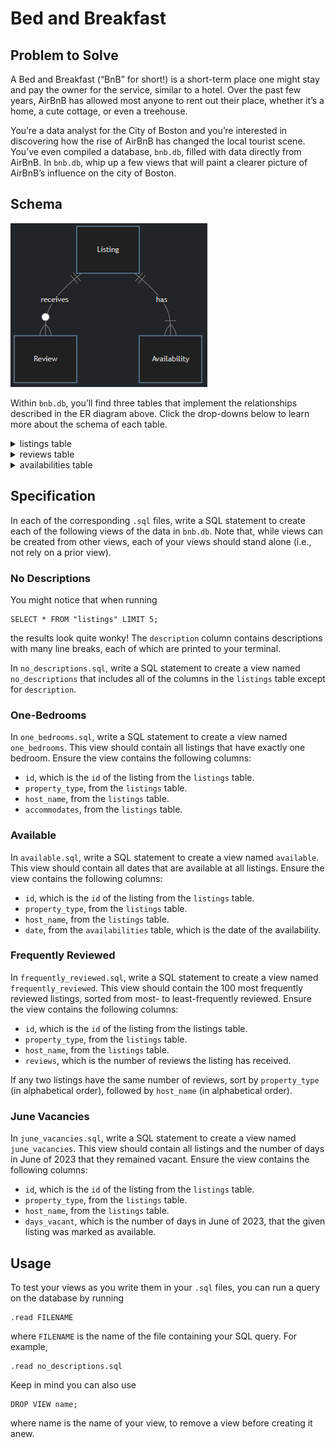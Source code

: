 # Bed and Breakfast
## Problem to Solve
A Bed and Breakfast (“BnB” for short!) is a short-term place one might stay and pay the owner for the service, similar to a hotel. Over the past few years, AirBnB has allowed most anyone to rent out their place, whether it’s a home, a cute cottage, or even a treehouse.

You’re a data analyst for the City of Boston and you’re interested in discovering how the rise of AirBnB has changed the local tourist scene. You’ve even compiled a database, `bnb.db`, filled with data directly from AirBnB. In `bnb.db`, whip up a few views that will paint a clearer picture of AirBnB’s influence on the city of Boston.

## Schema
![Schema](image.png)

Within `bnb.db`, you’ll find three tables that implement the relationships described in the ER diagram above. Click the drop-downs below to learn more about the schema of each table.

<details>
<summary>listings table</summary>
The `listings` table contains the following columns:

- `id`, which is the ID of the listing.
- `property_type`, which is the type of the listing (e.g., “Entire `rental` unit”, “Private room in rental unit”, etc.).
- `host_name`, which is the AirBnB username of the listing’s host.
- `accommodates`, which is the listing’s maximum number of occupants.
- `bedrooms`, which is the listing’s number of bedrooms.
- `description`, which is the description of the listing on AirBnB.
</details>

<details>
<summary>reviews table</summary>
The `reviews` table contains the following columns:

- `id`, which is the ID of the review.
- `listing_id`, which is the ID of the listing which received the review.
- `date`, which is the date the review was posted.
- `reviewer_name`, which is the AirBnB username of the reviewer.
- `comments`, which is the content of the review.
</details>

<details>
<summary>availabilities table</summary>
The `availabilities` table contains the following columns:

- `id`, which is the id of the availability.
- `listing_id`, which is the listing ID associated with the availability.
- `date`, which is the date of the availability.
- `available`, which is whether the date is still available to be booked (TRUE or FALSE).
- `price`, which is the price of staying on the given date.
</details>

## Specification
In each of the corresponding `.sql` files, write a SQL statement to create each of the following views of the data in `bnb.db`. Note that, while views can be created from other views, each of your views should stand alone (i.e., not rely on a prior view).

### No Descriptions
You might notice that when running
```
SELECT * FROM "listings" LIMIT 5;
```
the results look quite wonky! The `description` column contains descriptions with many line breaks, each of which are printed to your terminal.

In `no_descriptions.sql`, write a SQL statement to create a view named `no_descriptions` that includes all of the columns in the `listings` table except for `description`.

### One-Bedrooms
In `one_bedrooms.sql`, write a SQL statement to create a view named `one_bedrooms`. This view should contain all listings that have exactly one bedroom. Ensure the view contains the following columns:

- `id`, which is the `id` of the listing from the `listings` table.
- `property_type`, from the `listings` table.
- `host_name`, from the `listings` table.
- `accommodates`, from the `listings` table.

### Available
In `available.sql`, write a SQL statement to create a view named `available`. This view should contain all dates that are available at all listings. Ensure the view contains the following columns:

- `id`, which is the `id` of the listing from the `listings` table.
- `property_type`, from the `listings` table.
- `host_name`, from the `listings` table.
- `date`, from the `availabilities` table, which is the date of the availability.

### Frequently Reviewed
In `frequently_reviewed.sql`, write a SQL statement to create a view named `frequently_reviewed`. This view should contain the 100 most frequently reviewed listings, sorted from most- to least-frequently reviewed. Ensure the view contains the following columns:

- `id`, which is the `id` of the listing from the listings table.
- `property_type`, from the `listings` table.
- `host_name`, from the `listings` table.
- `reviews`, which is the number of reviews the listing has received.

If any two listings have the same number of reviews, sort by `property_type` (in alphabetical order), followed by `host_name` (in alphabetical order).

### June Vacancies
In `june_vacancies.sql`, write a SQL statement to create a view named `june_vacancies`. This view should contain all listings and the number of days in June of 2023 that they remained vacant. Ensure the view contains the following columns:

- `id`, which is the `id` of the listing from the `listings` table.
- `property_type`, from the `listings` table.
- `host_name`, from the `listings` table.
- `days_vacant`, which is the number of days in June of 2023, that the given listing was marked as available.

## Usage
To test your views as you write them in your `.sql` files, you can run a query on the database by running
```
.read FILENAME
```
where `FILENAME` is the name of the file containing your SQL query. For example,
```
.read no_descriptions.sql
```
Keep in mind you can also use
```
DROP VIEW name;
````
where name is the name of your view, to remove a view before creating it anew.